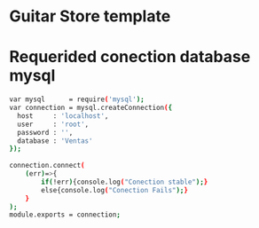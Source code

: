 # Guitar Store template

# Requerided conection database mysql

```bash
var mysql      = require('mysql');
var connection = mysql.createConnection({
  host     : 'localhost',
  user     : 'root',
  password : '',
  database : 'Ventas'
});
 
connection.connect(
    (err)=>{
        if(!err){console.log("Conection stable");}
        else{console.log("Conection Fails");}
    }
);
module.exports = connection;
```
